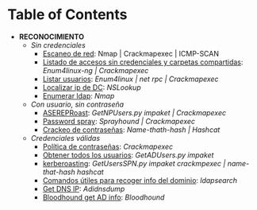 # **Table of Contents**
  
- **RECONOCIMIENTO**
  - *Sin credenciales*
    - [Escaneo de red](no_credentials/scan_network/): Nmap | Crackmapexec | ICMP-SCAN
    - [Listado de accesos sin credenciales y carpetas compartidas](no_credentials/list_guest_access_on_smb_share/): _Enum4linux-ng | Crackmapexec_
    - [Listar usuarios](no_credentials/find_user_list/): _Enum4linux | net rpc | Crackmapexec_
    - [Localizar ip de DC](no_credentials/find_dc_ip/): _NSLookup_
    - [Enumerar ldap](no_credentials/enumerate_ldap/): _Nmap_
  - *Con usuario, sin contraseña*
    - [ASEREPRoast](user_but_no_credentials/ASREPRoast/): _GetNPUsers.py impaket | Crackmapexec_
    - [Password spray](user_but_no_credentials/password_spray/): _Sprayhound | Crackmapexec_
    - [Crackeo de contraseñas](user_but_no_credentials/crack_passwords/): _Name-thath-hash | Hashcat_
  - *Credenciales válidas*
    - [Política de contraseñas](valid_credentials/pass_pol/): _Crackmapexec_
    - [Obtener todos los usuarios](valid_credentials/get_all_users/): _GetADUsers.py impaket_
    - [kerberoasting](valid_credentials/kerberoasting/): _GetUsersSPN.py impaket crackmpexec | name-that-hash hashcat_
    - [Comandos útiles para recoger info del dominio](valid_credentials/useful_domain_info/): _ldapsearch_
    - [Get DNS IP](valid_credentials/get_dns/): _Adidnsdump_
    - [Bloodhound get AD info](valid_credentials/bloodhound/): _Bloodhound_
